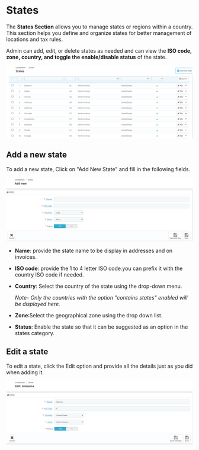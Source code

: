 # States

The **States Section** allows you to manage states or regions within a country. This section helps you define and organize states for better management of locations and tax rules.

Admin can add, edit, or delete states as needed and  can view the **ISO code, zone, country, and toggle the enable/disable status** of the state.

![states!](./States.png)



## Add a new state

To add a new state, Click on "Add New State" and fill in the following fields.

![add new state!](./States-Add-new.png)

- **Name**: provide the state name to be display in addresses and on invoices.

- **ISO code**: provide the 1 to 4 letter ISO code.you can prefix it with the country ISO code if needed.

- **Country**: Select the country of the state using the drop-down menu.

  *Note- Only the countries with the option "contains states" enabled will be displayed here.*

- **Zone**:Select the geographical zone using the drop down list.

- **Status**: Enable the state so that it can be suggested as an option in the states category.


## Edit a state

To edit a state, click the Edit option and provide all the details just as you did when adding it.

![edit a state!](./States-Edit.png)
